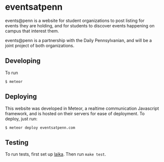 eventsatpenn
============

events@penn is a website for student organizations to post listing for events
they are holding, and for students to discover events happening on campus that
interest them.

events@penn is a partnership with the Daily Pennsylvanian, and will be a joint
project of both organizations.


Developing
----------

To run

    $ meteor

Deploying
---------

This website was developed in Meteor, a realtime communication Javascript
framework, and is hosted on their servers for ease of deployment. To deploy,
just run:

```shell
$ meteor deploy eventsatpenn.com
```

Testing
-------

To run tests, first set up [laika](http://arunoda.github.io/laika/). Then run
`make test`.
